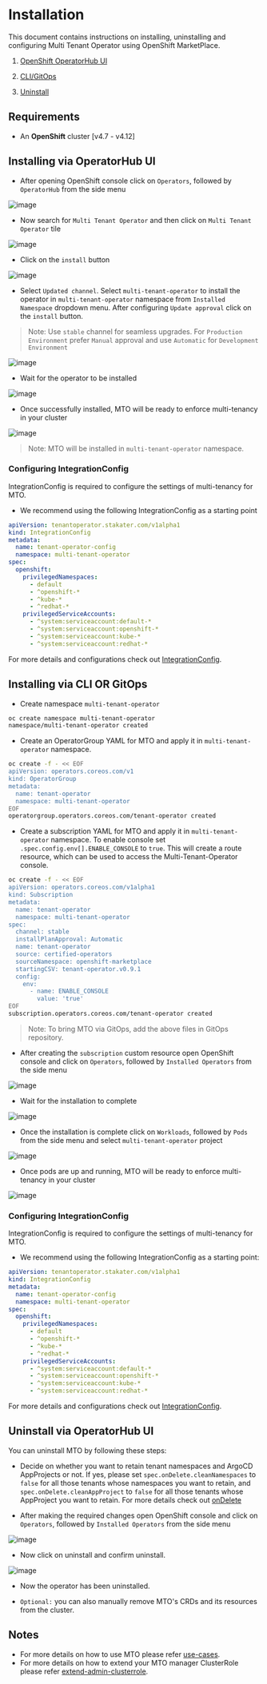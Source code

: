 # Installation

This document contains instructions on installing, uninstalling and configuring Multi Tenant Operator using OpenShift MarketPlace.

1. [OpenShift OperatorHub UI](#installing-via-operatorhub-ui)

2. [CLI/GitOps](#installing-via-cli-or-gitops)

3. [Uninstall](#uninstall-via-operatorhub-ui)

## Requirements

* An **OpenShift** cluster [v4.7 - v4.12]

## Installing via OperatorHub UI

* After opening OpenShift console click on `Operators`, followed by `OperatorHub` from the side menu

![image](./images/operatorHub.png)

* Now search for `Multi Tenant Operator` and then click on `Multi Tenant Operator` tile

![image](./images/search_tenant_operator_operatorHub.png)

* Click on the `install` button

![image](./images/to_install_1.png)

* Select `Updated channel`. Select `multi-tenant-operator` to install the operator in `multi-tenant-operator` namespace from `Installed Namespace` dropdown menu. After configuring `Update approval` click on the `install` button.

> Note: Use `stable` channel for seamless upgrades. For `Production Environment` prefer `Manual` approval and use `Automatic` for `Development Environment`

![image](./images/to_install_2.png)

* Wait for the operator to be installed

![image](./images/to_install_wait.png)

* Once successfully installed, MTO will be ready to enforce multi-tenancy in your cluster

![image](./images/to_installed_successful.png)

> Note: MTO will be installed in `multi-tenant-operator` namespace.

### Configuring IntegrationConfig

IntegrationConfig is required to configure the settings of multi-tenancy for MTO.

* We recommend using the following IntegrationConfig as a starting point

```yaml
apiVersion: tenantoperator.stakater.com/v1alpha1
kind: IntegrationConfig
metadata:
  name: tenant-operator-config
  namespace: multi-tenant-operator
spec:
  openshift:
    privilegedNamespaces:
      - default
      - ^openshift-*
      - ^kube-*
      - ^redhat-*
    privilegedServiceAccounts:
      - ^system:serviceaccount:default-*
      - ^system:serviceaccount:openshift-*
      - ^system:serviceaccount:kube-*
      - ^system:serviceaccount:redhat-*
```

For more details and configurations check out [IntegrationConfig](./integration-config.md).

## Installing via CLI OR GitOps

* Create namespace `multi-tenant-operator`

```bash
oc create namespace multi-tenant-operator
namespace/multi-tenant-operator created
```

* Create an OperatorGroup YAML for MTO and apply it in `multi-tenant-operator` namespace.

```bash
oc create -f - << EOF
apiVersion: operators.coreos.com/v1
kind: OperatorGroup
metadata:
  name: tenant-operator
  namespace: multi-tenant-operator
EOF
operatorgroup.operators.coreos.com/tenant-operator created
```

* Create a subscription YAML for MTO and apply it in `multi-tenant-operator` namespace. To enable console set `.spec.config.env[].ENABLE_CONSOLE` to `true`. This will create a route resource, which can be used to access the Multi-Tenant-Operator console.

```bash
oc create -f - << EOF
apiVersion: operators.coreos.com/v1alpha1
kind: Subscription
metadata:
  name: tenant-operator
  namespace: multi-tenant-operator
spec:
  channel: stable
  installPlanApproval: Automatic
  name: tenant-operator
  source: certified-operators
  sourceNamespace: openshift-marketplace
  startingCSV: tenant-operator.v0.9.1
  config:
    env:
      - name: ENABLE_CONSOLE
        value: 'true'
EOF
subscription.operators.coreos.com/tenant-operator created
```

> Note: To bring MTO via GitOps, add the above files in GitOps repository.

* After creating the `subscription` custom resource open OpenShift console and click on `Operators`, followed by `Installed Operators` from the side menu

![image](./images/to_sub_installation_wait.png)

* Wait for the installation to complete

![image](./images/to_sub_installation_successful.png)

* Once the installation is complete click on `Workloads`, followed by `Pods` from the side menu and select `multi-tenant-operator` project

![image](./images/select_multi_tenant_operator_project.png)

* Once pods are up and running, MTO will be ready to enforce multi-tenancy in your cluster

![image](./images/to_installed_successful_pod.png)

### Configuring IntegrationConfig

IntegrationConfig is required to configure the settings of multi-tenancy for MTO.

* We recommend using the following IntegrationConfig as a starting point:

```yaml
apiVersion: tenantoperator.stakater.com/v1alpha1
kind: IntegrationConfig
metadata:
  name: tenant-operator-config
  namespace: multi-tenant-operator
spec:
  openshift:
    privilegedNamespaces:
      - default
      - ^openshift-*
      - ^kube-*
      - ^redhat-*
    privilegedServiceAccounts:
      - ^system:serviceaccount:default-*
      - ^system:serviceaccount:openshift-*
      - ^system:serviceaccount:kube-*
      - ^system:serviceaccount:redhat-*
```

For more details and configurations check out [IntegrationConfig](./integration-config.md).

## Uninstall via OperatorHub UI

You can uninstall MTO by following these steps:

* Decide on whether you want to retain tenant namespaces and ArgoCD AppProjects or not. If yes, please set `spec.onDelete.cleanNamespaces` to `false` for all those tenants whose namespaces you want to retain, and `spec.onDelete.cleanAppProject` to `false` for all those tenants whose AppProject you want to retain. For more details check out [onDelete](./usecases/tenant.md#retaining-tenant-namespaces-and-appproject-when-a-tenant-is-being-deleted)

* After making the required changes open OpenShift console and click on `Operators`, followed by `Installed Operators` from the side menu

![image](./images/installed-operators.png)

* Now click on uninstall and confirm uninstall.

![image](./images/uninstall-from-ui.png)

* Now the operator has been uninstalled.

* `Optional:` you can also manually remove MTO's CRDs and its resources from the cluster.

## Notes

* For more details on how to use MTO please refer [use-cases](./usecases/quota.md).
* For more details on how to extend your MTO manager ClusterRole please refer [extend-admin-clusterrole](./usecases/admin-clusterrole.md).
